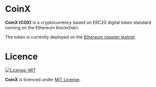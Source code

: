 # CoinX
**CoinX (COX)** is a cryptocurrency based on ERC20 digital token standard running on the Ethereum blockchain.

The token is currently deployed on the [Ethereum ropsten testnet](https://ropsten.etherscan.io/token/0x1972a7784067595433fc819da1ac3aa44cbea13d).

# Licence
[![License: MIT](https://img.shields.io/badge/License-MIT-yellow.svg)](https://opensource.org/licenses/MIT)

**CoinX** is licenced under [MIT License](https://opensource.org/licenses/MIT).
